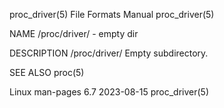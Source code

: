 proc_driver(5)							      File Formats Manual							proc_driver(5)

NAME
       /proc/driver/ - empty dir

DESCRIPTION
       /proc/driver/
	      Empty subdirectory.

SEE ALSO
       proc(5)

Linux man-pages 6.7							  2023-08-15								proc_driver(5)
